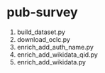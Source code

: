 # pub-survey

1. build_dataset.py
2. download_oclc.py
3. enrich_add_auth_name.py
4. enrich_add_wikidata_qid.py
5. enrich_add_wikidata.py
